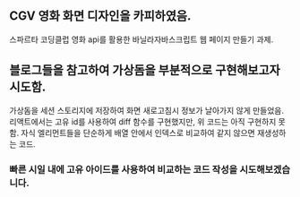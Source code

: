 ## CGV 영화 화면 디자인을 카피하였음.

스파르타 코딩클럽 영화 api를 활용한 바닐라자바스크립트 웹 페이지 만들기 과제.

## 블로그들을 참고하여 가상돔을 부분적으로 구현해보고자 시도함.

가상돔을 세션 스토리지에 저장하여 화면 새로고침시 정보가 날아가지 않게 만들었음.
리액트에서는 고유 id를 사용하여 diff 함수를 구현했지만, 위 코드는 아직 구현하지 못함.
자식 엘리먼트들을 단순하게 배열 안에서 인덱스로 비교하여 같지 않으면 재생성하는 코드.

### 빠른 시일 내에 고유 아이드를 사용하여 비교하는 코드 작성을 시도해보겠습니다.
